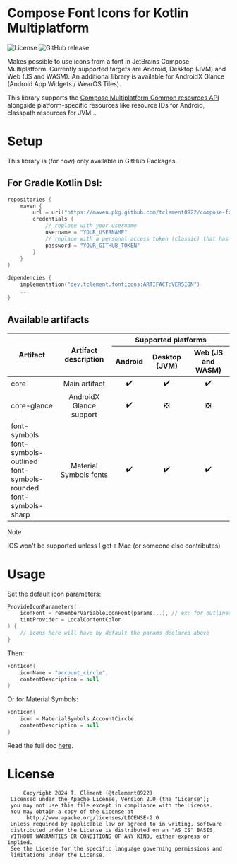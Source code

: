 # Compose Font Icons for Kotlin Multiplatform

![License](https://img.shields.io/github/license/tclement0922/compose-font-icons?style=for-the-badge)
![GitHub release](https://img.shields.io/github/v/release/tclement0922/compose-font-icons?style=for-the-badge)


Makes possible to use icons from a font in JetBrains Compose Multiplatform. 
Currently supported targets are Android, Desktop (JVM) and Web (JS and WASM). An additional library is available for
AndroidX Glance (Android App Widgets / WearOS Tiles).

This library supports the [Compose Multiplatform Common resources API](https://www.jetbrains.com/help/kotlin-multiplatform-dev/compose-images-resources.html)
alongside platform-specific resources like resource IDs for Android, classpath resources for JVM...

# Setup

This library is (for now) only available in GitHub Packages. 

## For Gradle Kotlin Dsl:

```kotlin
repositories {
    maven {
        url = uri("https://maven.pkg.github.com/tclement0922/compose-font-icons")
        credentials {
            // replace with your username
            username = "YOUR_USERNAME"
            // replace with a personal access token (classic) that has at least the :read_packages scope and linked to the username above
            password = "YOUR_GITHUB_TOKEN"
        }
    }
}

dependencies {
    implementation("dev.tclement.fonticons:ARTIFACT:VERSION")
    ...
}
```

## Available artifacts

<table>
    <thead>
        <tr>
            <th rowspan="2">
                Artifact
            </th>
            <th rowspan="2">
                Artifact description
            </th>
            <th colspan="3">Supported platforms</th>
        </tr>
        <tr>
            <th>Android</th>
            <th>Desktop (JVM)</th>
            <th>Web (JS and WASM)</th>
        </tr>
    </thead>
    <tbody>
        <tr align="center">
            <td align="start">core</td>
            <td>Main artifact</td>
            <td>✔️</td>
            <td>✔️</td>
            <td>✔️</td>
        </tr>
        <tr align="center">
            <td align="start">core-glance</td>
            <td>AndroidX Glance support</td>
            <td>✔️</td>
            <td>❎</td>
            <td>❎</td>
        </tr>
        <tr align="center">
            <td align="start">font-symbols<br>font-symbols-outlined<br>font-symbols-rounded<br>font-symbols-sharp</td>
            <td>Material Symbols fonts</td>
            <td>✔️</td>
            <td>✔️</td>
            <td>✔️</td>
        </tr>
    </tbody>
</table>

> [!NOTE]
> IOS won't be supported unless I get a Mac (or someone else contributes)

# Usage

Set the default icon parameters:
```kotlin
ProvideIconParameters(
    iconFont = rememberVariableIconFont(params...), // ex: for outlined symbols: rememberOutlinedMaterialSymbolsFont()
    tintProvider = LocalContentColor
) {
    // icons here will have by default the params declared above
}
```

Then:
```kotlin
FontIcon(
    iconName = "account_circle",
    contentDescription = null
)
```

Or for Material Symbols:
```kotlin
FontIcon(
    icon = MaterialSymbols.AccountCircle,
    contentDescription = null
)
```

Read the full doc [here](https://tclement0922.github.io/compose-font-icons).

# License

```
     Copyright 2024 T. Clément (@tclement0922)
 Licensed under the Apache License, Version 2.0 (the "License");
 you may not use this file except in compliance with the License.
 You may obtain a copy of the License at
      http://www.apache.org/licenses/LICENSE-2.0
 Unless required by applicable law or agreed to in writing, software
 distributed under the License is distributed on an "AS IS" BASIS,
 WITHOUT WARRANTIES OR CONDITIONS OF ANY KIND, either express or implied.
 See the License for the specific language governing permissions and
 limitations under the License.
```
